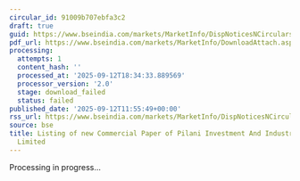 ```yaml
---
circular_id: 91009b707ebfa3c2
draft: true
guid: https://www.bseindia.com/markets/MarketInfo/DispNoticesNCirculars.aspx?Noticeid={542B402F-14F5-4778-9C0E-1976DFE83892}&noticeno=20250912-70&dt=09/12/2025&icount=70&totcount=103&flag=0
pdf_url: https://www.bseindia.com/markets/MarketInfo/DownloadAttach.aspx?id=20250912-70&attachedId=
processing:
  attempts: 1
  content_hash: ''
  processed_at: '2025-09-12T18:34:33.889569'
  processor_version: '2.0'
  stage: download_failed
  status: failed
published_date: '2025-09-12T11:55:49+00:00'
rss_url: https://www.bseindia.com/markets/MarketInfo/DispNoticesNCirculars.aspx?Noticeid={542B402F-14F5-4778-9C0E-1976DFE83892}&noticeno=20250912-70&dt=09/12/2025&icount=70&totcount=103&flag=0
source: bse
title: Listing of new Commercial Paper of Pilani Investment And Industries Corporation
  Limited
---
```


Processing in progress...